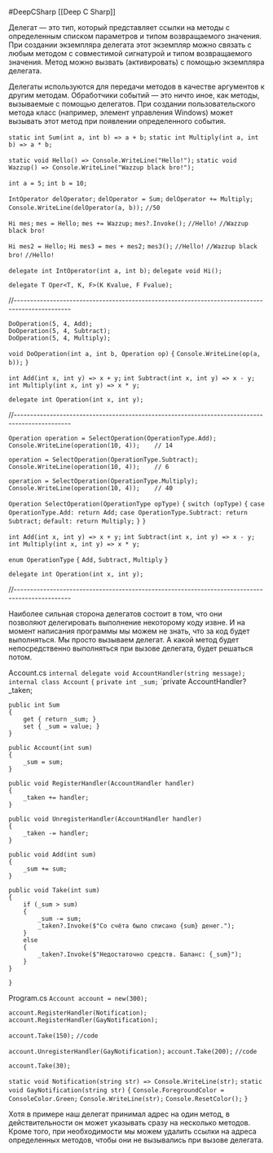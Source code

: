 #DeepCSharp 
[[Deep C Sharp]]

Делегат — это тип, который представляет ссылки на методы с определенным списком параметров и типом возвращаемого значения. При создании экземпляра делегата этот экземпляр можно связать с любым методом с совместимой сигнатурой и типом возвращаемого значения. Метод можно вызвать (активировать) с помощью экземпляра делегата.

Делегаты используются для передачи методов в качестве аргументов к другим методам. Обработчики событий — это ничто иное, как методы, вызываемые с помощью делегатов. При создании пользовательского метода класс (например, элемент управления Windows) может вызывать этот метод при появлении определенного события.

`static int Sum(int a, int b) => a + b;`
`static int Multiply(int a, int b) => a * b;`

`static void Hello() => Console.WriteLine("Hello!");`
`static void Wazzup() => Console.WriteLine("Wazzup black bro!");`

`int a = 5;`
`int b = 10;`

`IntOperator delOperator;`
`delOperator = Sum;`
`delOperator += Multiply;`
`Console.WriteLine(delOperator(a, b));`
`//50` 

`Hi mes;`
`mes = Hello;`
`mes += Wazzup;`
`mes?.Invoke();`
`//Hello!`
`//Wazzup black bro!`

`Hi mes2 = Hello;`
`Hi mes3 = mes + mes2;`
`mes3();`
`//Hello!`
`//Wazzup black bro!`
`//Hello!`

`delegate int IntOperator(int a, int b);`
`delegate void Hi();`

`delegate T Oper<T, K, F>(K Kvalue, F Fvalue);`

//-----------------------------------------------------------------------------------------------

`DoOperation(5, 4, Add);`         
`DoOperation(5, 4, Subtract);`    
`DoOperation(5, 4, Multiply);`    

`void DoOperation(int a, int b, Operation op)`
`{`
    `Console.WriteLine(op(a, b));`
`}`

`int Add(int x, int y) => x + y;`
`int Subtract(int x, int y) => x - y;`
`int Multiply(int x, int y) => x * y;`

`delegate int Operation(int x, int y);`

//-----------------------------------------------------------------------------------------------

`Operation operation = SelectOperation(OperationType.Add);`
`Console.WriteLine(operation(10, 4));    // 14`

`operation = SelectOperation(OperationType.Subtract);`
`Console.WriteLine(operation(10, 4));    // 6`

`operation = SelectOperation(OperationType.Multiply);`
`Console.WriteLine(operation(10, 4));    // 40`

`Operation SelectOperation(OperationType opType)`
`{`
    `switch (opType)`
    `{`
    `case OperationType.Add: return Add;`
    `case OperationType.Subtract: return Subtract;`
    `default: return Multiply;`
    `}`
`}`

`int Add(int x, int y) => x + y;`
`int Subtract(int x, int y) => x - y;`
`int Multiply(int x, int y) => x * y;`

`enum OperationType`
`{`
    `Add,` 
    `Subtract,` 
    `Multiply`
`}`

`delegate int Operation(int x, int y);`

//-----------------------------------------------------------------------------------------------

Hаиболее сильная сторона делегатов состоит в том, что они позволяют делегировать выполнение некоторому коду извне. И на момент написания программы мы можем не знать, что за код будет выполняться. Мы просто вызываем делегат. А какой метод будет непосредственно выполняться при вызове делегата, будет решаться потом.

Account.cs
`internal delegate void AccountHandler(string message);`
`internal class Account`
`{`
    `private int _sum;`
    `private AccountHandler? _taken;

    public int Sum
    {
        get { return _sum; }
        set { _sum = value; }
    }

    public Account(int sum)
    {
        _sum = sum;
    }
    
    public void RegisterHandler(AccountHandler handler)
    {
        _taken += handler;
    }

    public void UnregisterHandler(AccountHandler handler)
    {
        _taken -= handler;
    }

    public void Add(int sum)
    {
        _sum += sum;
    }
    
    public void Take(int sum)
    {
        if (_sum > sum) 
        {
            _sum -= sum;
            _taken?.Invoke($"Со счёта было списано {sum} денег.");
        }
        else
        {
            _taken?.Invoke($"Недостаточно средств. Баланс: {_sum}");
        }
    }
`}`

Program.cs
`Account account = new(300);`

`account.RegisterHandler(Notification);`
`account.RegisterHandler(GayNotification);`

`account.Take(150);`
`//code`

`account.UnregisterHandler(GayNotification);`
`account.Take(200);`
`//code`

`account.Take(30);`

`static void Notification(string str) => Console.WriteLine(str);`
`static void GayNotification(string str)`
`{`
    `Console.ForegroundColor = ConsoleColor.Green;`
    `Console.WriteLine(str);`
    `Console.ResetColor();`
`}`

Хотя в примере наш делегат принимал адрес на один метод, в действительности он может указывать сразу на несколько методов. Кроме того, при необходимости мы можем удалить ссылки на адреса определенных методов, чтобы они не вызывались при вызове делегата.
